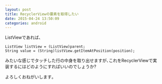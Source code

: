 ```yaml
---
layout: post
title: RecyclerViewの要素を取得したい
date: 2015-04-24 13:50:09
categories: android
---
```

<p>ListViewであれば､</p>

```
ListView listView = (ListView)parent;
String value = (String)listView.getItemAtPosition(position);
```

<p>みたいな感じでタッチした行の中身を取り出せますが､これをRecyclerViewで実装するにはどのようにすればいいのでしょうか?</p>

<p>よろしくおねがいします｡</p>

